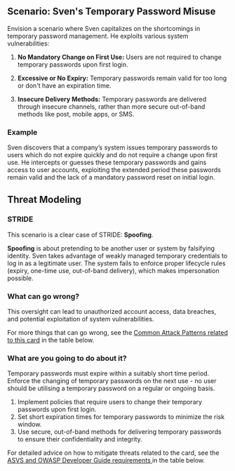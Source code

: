 ## Scenario: Sven's Temporary Password Misuse

Envision a scenario where Sven capitalizes on the shortcomings in temporary password management. He exploits various system vulnerabilities:

1. **No Mandatory Change on First Use:** Users are not required to change temporary passwords upon first login.

2. **Excessive or No Expiry:** Temporary passwords remain valid for too long or don't have an expiration time.

3. **Insecure Delivery Methods:** Temporary passwords are delivered through insecure channels, rather than more secure out-of-band methods like post, mobile apps, or SMS.

### Example

Sven discovers that a company’s system issues temporary passwords to users which do not expire quickly and do not require a change upon first use. He intercepts or guesses these temporary passwords and gains access to user accounts, exploiting the extended period these passwords remain valid and the lack of a mandatory password reset on initial login.

## Threat Modeling

### STRIDE

This scenario is a clear case of STRIDE: **Spoofing**.

**Spoofing** is about pretending to be another user or system by falsifying identity.
Sven takes advantage of weakly managed temporary credentials to log in as a legitimate user.
The system fails to enforce proper lifecycle rules (expiry, one-time use, out-of-band delivery), which makes impersonation possible.

### What can go wrong?

This oversight can lead to unauthorized account access, data breaches, and potential exploitation of system vulnerabilities.

For more things that can go wrong, see the [Common Attack Patterns related to this card](#mapping 'Common Attack Patterns related to this card [internal]') in the table below.

### What are you going to do about it?

Temporary passwords must expire within a suitably short time period. Enforce the changing of temporary passwords on the next use - no user should be utilising a temporary password on a regular or ongoing basis.

1. Implement policies that require users to change their temporary passwords upon first login.
2. Set short expiration times for temporary passwords to minimize the risk window.
3. Use secure, out-of-band methods for delivering temporary passwords to ensure their confidentiality and integrity.

For detailed advice on how to mitigate threats related to the card, see the [ASVS and OWASP Developer Guide requirements ](#mapping 'ASVS and OWASP Developer Guide requirements [internal]') in the table below.
